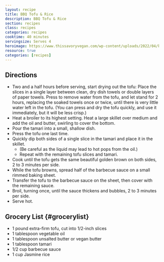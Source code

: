 ```yaml
---
layout: recipe
title: BBQ Tofu & Rice
description: BBQ Tofu & Rice
section: recipes
class: recipes
categories: recipes
cooktime: 40 minutes
servingsize: Serves 4
heroimage: https://www.thissavoryvegan.com/wp-content/uploads/2022/04/korean-bbq-tofu-bowls-4-683x1024.jpg
resource: true
categories: [recipes]
---
```


## Directions
* Two and a half hours before serving, start drying out the tofu: Place the slices in a single layer between clean, dry dish towels or double layers of paper towels. Press to remove water from the tofu, and let stand for 2 hours, replacing the soaked towels once or twice, until there is very little water left in the tofu. (You can press and dry the tofu quickly, and use it immediately, but it will be less crisp.)
* Heat a broiler to its highest setting. Heat a large skillet over medium and add the oil and butter, swirling to cover the bottom. 
* Pour the tamari into a small, shallow dish. 
* Press the tofu one last time. 
* Quickly dip both sides of a single slice in the tamari and place it in the skillet. 
    * (Be careful as the liquid may lead to hot pops from the oil.) 
    * Repeat with the remaining tofu slices and tamari.
* Cook until the tofu gets the same beautiful golden brown on both sides, 2 to 3 minutes per side. 
* While the tofu browns, spread half of the barbecue sauce on a small rimmed baking sheet. 
* Transfer the tofu to the barbecue sauce on the sheet, then cover with the remaining sauce. 
* Broil, turning once, until the sauce thickens and bubbles, 2 to 3 minutes per side. 
* Serve hot.

## Grocery List {#grocerylist}
<div class="full" id="copygrocerylist" onclick="copyDivToClipboard()" markdown="1">

* 1 pound extra-firm tofu, cut into 1/2-inch slices
* 1 tablespoon vegetable oil
* 1 tablespoon unsalted butter or vegan butter
* 1 tablespoon tamari
* 1/2 cup barbecue sauce
* 1 cup Jasmine rice

</div>
